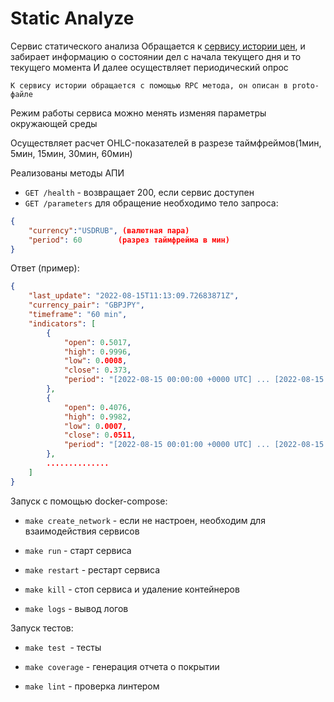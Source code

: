 # Static Analyze

Сервис статического анализа
Обращается к [сервису истории цен](https://github.com/dantedenis/service_history), и забирает информацию о состоянии дел с начала текущего дня и то текущего момента
И далее осуществляет периодический опрос

`К сервису истории обращается с помощью RPC метода, он описан в proto-файле`

Режим работы сервиса можно менять изменяя параметры окружающей среды

Осуществляет расчет OHLC-показателей в разрезе таймфреймов(1мин, 5мин, 15мин, 30мин, 60мин)

Реализованы методы АПИ  
* `GET /health` - возвращает 200, если сервис доступен  
* `GET /parameters` для обращение необходимо тело запроса:  
```json
{
    "currency":"USDRUB", (валютная пара)
    "period": 60        (разрез таймфрейма в мин)
}
```
Ответ (пример):
```json
{
    "last_update": "2022-08-15T11:13:09.72683871Z",
    "currency_pair": "GBPJPY",
    "timeframe": "60 min",
    "indicators": [
        {
            "open": 0.5017,
            "high": 0.9996,
            "low": 0.0008,
            "close": 0.373,
            "period": "[2022-08-15 00:00:00 +0000 UTC] ... [2022-08-15 00:01:00 +0000 UTC]"
        },
        {
            "open": 0.4076,
            "high": 0.9982,
            "low": 0.0007,
            "close": 0.0511,
            "period": "[2022-08-15 00:01:00 +0000 UTC] ... [2022-08-15 00:02:00 +0000 UTC]"
        },
        ..............
    ]
}
```

Запуск с помощью docker-compose:

* `make create_network` - если не настроен, необходим для взаимодействия сервисов

* `make run` - старт сервиса

* `make restart` - рестарт сервиса

* `make kill` - стоп сервиса и удаление контейнеров

* `make logs` - вывод логов


Запуск тестов:

* `make test `- тесты

* `make coverage` - генерация отчета о покрытии

* `make lint` - проверка линтером
